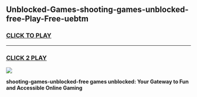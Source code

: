 
## Unblocked-Games-shooting-games-unblocked-free-Play-Free-uebtm
<h3>
<a href="https://premium76.site?title=shooting-games-unblocked-free&ref=18A">CLICK TO PLAY</a></h3>
<hr>

<h3>
<a href="https://premium76.site?title=shooting-games-unblocked-free&ref=18A">CLICK 2 PLAY</a>
  
</h3>

<a href="https://premium76.site?title=shooting-games-unblocked-free&ref=18A"><img src="https://clearcache.store/games.png"></a>


**shooting-games-unblocked-free games unblocked: Your Gateway to Fun and Accessible Online Gaming**
